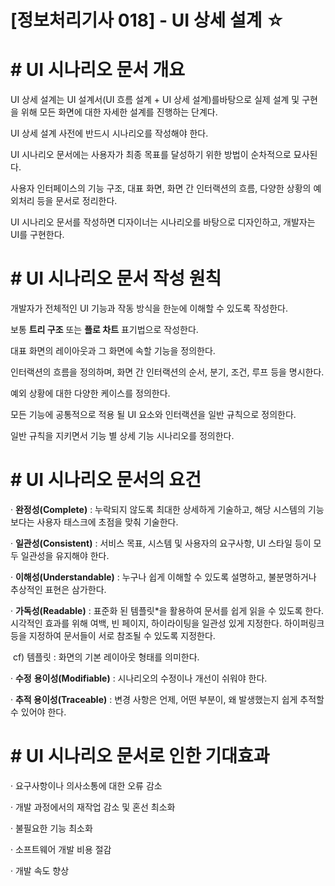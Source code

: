 # [정보처리기사 018] - UI 상세 설계 ☆



# **# UI 시나리오 문서 개요**

UI 상세 설계는 UI 설계서(UI 흐름 설계 + UI 상세 설계)를바탕으로 실제 설계 및 구현을 위해 모든 화면에 대한 자세한 설계를 진행하는 단계다.

UI 상세 설계 사전에 반드시 시나리오를 작성해야 한다.



UI 시나리오 문서에는 사용자가 최종 목표를 달성하기 위한 방법이 순차적으로 묘사된다.

사용자 인터페이스의 기능 구조, 대표 화면, 화면 간 인터랙션의 흐름, 다양한 상황의 예외처리 등을 문서로 정리한다.

UI 시나리오 문서를 작성하면 디자이너는 시나리오를 바탕으로 디자인하고, 개발자는 UI를 구현한다.



# **# UI 시나리오 문서 작성 원칙**

개발자가 전체적인 UI 기능과 작동 방식을 한눈에 이해할 수 있도록 작성한다.

보통 **트리 구조** 또는 **플로 차트** 표기법으로 작성한다.



대표 화면의 레이아웃과 그 화면에 속할 기능을 정의한다.

인터랙션의 흐름을 정의하며, 화면 간 인터랙션의 순서, 분기, 조건, 루프 등을 명시한다.

예외 상황에 대한 다양한 케이스를 정의한다.



모든 기능에 공통적으로 적용 될 UI 요소와 인터랙션을 일반 규칙으로 정의한다.

일반 규칙을 지키면서 기능 별 상세 기능 시나리오를 정의한다.



# **# UI 시나리오 문서의 요건**

· **완정성(Complete)** : 누락되지 않도록 최대한 상세하게 기술하고, 해당 시스템의 기능보다는 사용자 태스크에 초점을 맞춰 기술한다.

· **일관성(Consistent)** : 서비스 목표, 시스템 및 사용자의 요구사항, UI 스타일 등이 모두 일관성을 유지해야 한다.

· **이해성(Understandable)** : 누구나 쉽게 이해할 수 있도록 설명하고, 불분명하거나 추상적인 표현은 삼가한다.

· **가독성(Readable)** : 표준화 된 템플릿*을 활용하여 문서를 쉽게 읽을 수 있도록 한다. 시각적인 효과를 위해 여백, 빈 페이지, 하이라이팅을 일관성 있게 지정한다. 하이퍼링크 등을 지정하여 문서들이 서로 참조될 수 있도록 지정한다.

​        cf) 템플릿 : 화면의 기본 레이아웃 형태를 의미한다.

· **수정** **용이성(Modifiable)** : 시나리오의 수정이나 개선이 쉬워야 한다.

· **추적 용이성(Traceable)** : 변경 사항은 언제, 어떤 부분이, 왜 발생했는지 쉽게 추적할 수 있어야 한다.



# **# UI 시나리오 문서로 인한 기대효과**

· 요구사항이나 의사소통에 대한 오류 감소

· 개발 과정에서의 재작업 감소 및 혼선 최소화

· 불필요한 기능 최소화

· 소프트웨어 개발 비용 절감

· 개발 속도 향상

